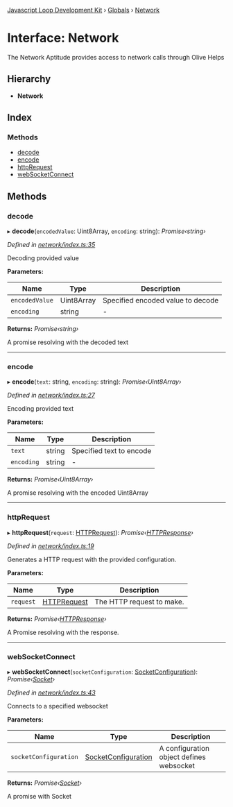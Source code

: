 [Javascript Loop Development Kit](../README.md) › [Globals](../globals.md) › [Network](network.md)

# Interface: Network

The Network Aptitude provides access to network calls through Olive Helps

## Hierarchy

* **Network**

## Index

### Methods

* [decode](network.md#decode)
* [encode](network.md#encode)
* [httpRequest](network.md#httprequest)
* [webSocketConnect](network.md#websocketconnect)

## Methods

###  decode

▸ **decode**(`encodedValue`: Uint8Array, `encoding`: string): *Promise‹string›*

*Defined in [network/index.ts:35](https://github.com/open-olive/loop-development-kit/blob/ba5f0aac/ldk/javascript/src/network/index.ts#L35)*

Decoding provided value

**Parameters:**

Name | Type | Description |
------ | ------ | ------ |
`encodedValue` | Uint8Array | Specified encoded value to decode |
`encoding` | string | - |

**Returns:** *Promise‹string›*

A promise resolving with the decoded text

___

###  encode

▸ **encode**(`text`: string, `encoding`: string): *Promise‹Uint8Array›*

*Defined in [network/index.ts:27](https://github.com/open-olive/loop-development-kit/blob/ba5f0aac/ldk/javascript/src/network/index.ts#L27)*

Encoding provided text

**Parameters:**

Name | Type | Description |
------ | ------ | ------ |
`text` | string | Specified text to encode |
`encoding` | string | - |

**Returns:** *Promise‹Uint8Array›*

A promise resolving with the encoded Uint8Array

___

###  httpRequest

▸ **httpRequest**(`request`: [HTTPRequest](httprequest.md)): *Promise‹[HTTPResponse](httpresponse.md)›*

*Defined in [network/index.ts:19](https://github.com/open-olive/loop-development-kit/blob/ba5f0aac/ldk/javascript/src/network/index.ts#L19)*

Generates a HTTP request with the provided configuration.

**Parameters:**

Name | Type | Description |
------ | ------ | ------ |
`request` | [HTTPRequest](httprequest.md) | The HTTP request to make. |

**Returns:** *Promise‹[HTTPResponse](httpresponse.md)›*

A Promise resolving with the response.

___

###  webSocketConnect

▸ **webSocketConnect**(`socketConfiguration`: [SocketConfiguration](socketconfiguration.md)): *Promise‹[Socket](socket.md)›*

*Defined in [network/index.ts:43](https://github.com/open-olive/loop-development-kit/blob/ba5f0aac/ldk/javascript/src/network/index.ts#L43)*

 Connects to a specified websocket

**Parameters:**

Name | Type | Description |
------ | ------ | ------ |
`socketConfiguration` | [SocketConfiguration](socketconfiguration.md) | A configuration object defines websocket |

**Returns:** *Promise‹[Socket](socket.md)›*

A promise with Socket
